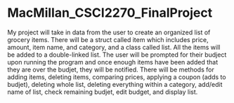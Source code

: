 # MacMillan_CSCI2270_FinalProject

My project will take in data from the user to create an organized list of grocery items. There will be a struct called item which includes price, amount, item name, and category, and a class called list. All the items will be added to a double-linked list. The user will be prompted for their budject upon running the program and once enough items have been added that they are over the budjet, they will  be notified. There will be methods for adding items, deleting items, comparing prices, applying a coupon (adds to budjet), deleting whole list, deleting everything within a category, add/edit name of list, check remaining budjet, edit budget, and display list.
